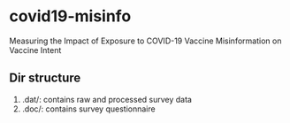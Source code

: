 # covid19-misinfo
Measuring the Impact‌ ‌of‌ ‌Exposure‌ ‌to‌ ‌COVID-19‌ ‌Vaccine‌ ‌Misinformation‌ ‌on‌ Vaccine Intent

## Dir structure
1. .dat/: contains raw and processed survey data
2. .doc/: contains survey questionnaire